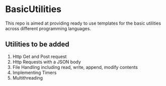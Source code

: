 # BasicUtilities
This repo is aimed at providing ready to use templates for the basic utilities across different programming languages.

## Utilities to be added
1. Http Get and Post request
2. Http Requests with a JSON body
3. File Handling including read, write, append, modify contents
4. Implementing Timers
5. Multithreading
